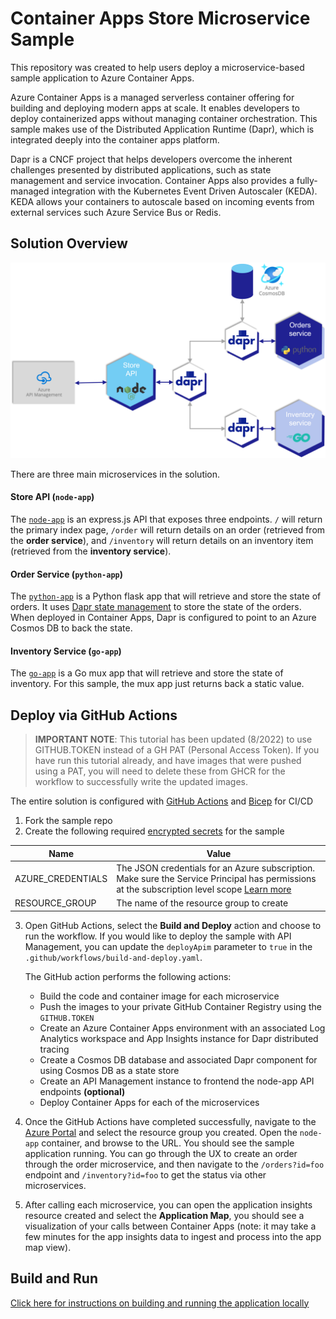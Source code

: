 # Container Apps Store Microservice Sample

This repository was created to help users deploy a microservice-based sample application to Azure Container Apps.

Azure Container Apps is a managed serverless container offering for building and deploying modern apps at scale. It enables developers to deploy containerized apps without managing container orchestration. This sample makes use of the Distributed Application Runtime (Dapr), which is integrated deeply into the container apps platform. 

Dapr is a CNCF project that helps developers overcome the inherent challenges presented by distributed applications, such as state management and service invocation. Container Apps also provides a fully-managed integration with the Kubernetes Event Driven Autoscaler (KEDA). KEDA allows your containers to autoscale based on incoming events from external services such Azure Service Bus or Redis.

## Solution Overview

![image of architecture](./assets/arch.png)

There are three main microservices in the solution.

#### Store API (`node-app`)

The [`node-app`](./node-service) is an express.js API that exposes three endpoints. `/` will return the primary index page, `/order` will return details on an order (retrieved from the **order service**), and `/inventory` will return details on an inventory item (retrieved from the **inventory service**).

#### Order Service (`python-app`)

The [`python-app`](./python-service) is a Python flask app that will retrieve and store the state of orders. It uses [Dapr state management](https://docs.dapr.io/developing-applications/building-blocks/state-management/state-management-overview/) to store the state of the orders. When deployed in Container Apps, Dapr is configured to point to an Azure Cosmos DB to back the state.

#### Inventory Service (`go-app`)

The [`go-app`](./go-service) is a Go mux app that will retrieve and store the state of inventory. For this sample, the mux app just returns back a static value.

## Deploy via GitHub Actions 

> **IMPORTANT NOTE**: This tutorial has been updated (8/2022) to use GITHUB.TOKEN instead of a GH PAT (Personal Access Token). If you have run this tutorial already, and have images that were pushed using a PAT, you will need to delete these from GHCR for the workflow to successfully write the updated images.

The entire solution is configured with [GitHub Actions](https://github.com/features/actions) and [Bicep](https://docs.microsoft.com/azure/azure-resource-manager/bicep/overview) for CI/CD
1. Fork the sample repo
2. Create the following required [encrypted secrets](https://docs.github.com/en/actions/security-guides/encrypted-secrets#creating-encrypted-secrets-for-a-repository) for the sample

| Name              | Value                                                                                                                                                                                                                                                                                                   |
| ----------------- | ------------------------------------------------------------------------------------------------------------------------------------------------------------------------------------------------------------------------------------------------------------------------------------------------------- |
| AZURE_CREDENTIALS | The JSON credentials for an Azure subscription. Make sure the Service Principal has permissions at the subscription level scope [Learn more](https://docs.microsoft.com/azure/developer/github/connect-from-azure?tabs=azure-portal%2Cwindows#create-a-service-principal-and-add-it-as-a-github-secret) |
| RESOURCE_GROUP | The name of the resource group to create|

3. Open GitHub Actions, select the **Build and Deploy** action and choose to run the workflow. If you would like to deploy the sample with API Management, you can update the `deployApim` parameter to `true` in the `.github/workflows/build-and-deploy.yaml`.

   The GitHub action performs the following actions:
   
   - Build the code and container image for each microservice
   - Push the images to your private GitHub Container Registry using the `GITHUB.TOKEN`
   - Create an Azure Container Apps environment with an associated Log Analytics workspace and App Insights instance for Dapr distributed tracing
   - Create a Cosmos DB database and associated Dapr component for using Cosmos DB as a state store
   - Create an API Management instance to frontend the node-app API endpoints **(optional)**
   - Deploy Container Apps for each of the microservices

4. Once the GitHub Actions have completed successfully, navigate to the [Azure Portal](https://portal.azure.com) and select the resource group you created. Open the `node-app` container, and browse to the URL. You should see the sample application running. You can go through the UX to create an order through the order microservice, and then navigate to the `/orders?id=foo` endpoint and `/inventory?id=foo` to get the status via other microservices.

5. After calling each microservice, you can open the application insights resource created and select the **Application Map**, you should see a visualization of your calls between Container Apps (note: it may take a few minutes for the app insights data to ingest and process into the app map view).

## Build and Run

[Click here for instructions on building and running the application locally](build-and-run.md)


